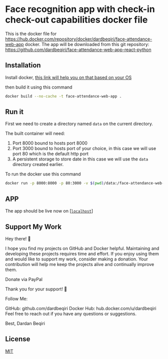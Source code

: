 # Face recognition app with check-in check-out capabilities docker file

This is the docker file for https://hub.docker.com/repository/docker/dardbeqiri/face-attendance-web-app docker. 
The app will be downloaded from this git repository: https://github.com/dardbeqiri/face-attendance-web-app-react-python

## Installation

Install docker, [this link will help you on that based on your OS](https://docs.docker.com/engine/install/)

then build it using this command 
```bash
docker build --no-cache -t face-attendance-web-app .
```

## Run it
First we need to create a directory named ```data``` on the current directory.

The built container will need: 
1. Port 8000 bound to hosts port 8000
2. Port 3000 bound to hosts port of your choice, in this case we will use port 80 which is the default http port
3. A persistent storage to store date in this case we will use the ```data``` directory created earlier.

To run the docker use this command
```bash
docker run -p 8000:8000 -p 80:3000 -v $(pwd)/data:/face-attendance-web-app-react-python/backend/data dardbeqiri/face-attendance-web-app
```
## APP 

The app should be live now on [[```localhost```]](http://localhost)
 

## Support My Work

Hey there! 👋

I hope you find my projects on GitHub and Docker helpful. Maintaining and developing these projects requires time and effort. If you enjoy using them and would like to support my work, consider making a donation. Your contribution will help me keep the projects alive and continually improve them.

Donate via PayPal⁠

Thank you for your support! 🙏

Follow Me:

GitHub: github.com/dardbeqiri⁠
Docker Hub: hub.docker.com/u/dardbeqiri
Feel free to reach out if you have any questions or suggestions.

Best, Dardan Beqiri

## License

[MIT](https://choosealicense.com/licenses/mit/)
